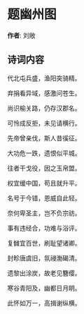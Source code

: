 # 题幽州图

**作者**: 刘敞

## 诗词内容

代北屯兵盛，渔阳突骑精。

弃捐看异域，感激问苍生。

尚识榆关路，仍存汉郡名。

可怜成反拒，未见请横行。

先帝曾亲伐，斯人昔徯征。

大功危一跌，遗恨似平城。

往者干戈役，因之玉帛盟。

权宜缓中国，苟且就升平。

名号于今错，恩威自此轻。

奈何卑圣主，岂不负宗祊。

事有违经合，功难与浴评。

复雠宜百世，刷耻望诸卿。

封畛唐虞旧，氛祲渤碣清。

遗黎出涂炭，故老见簪缨。

寒谷青阳及，幽都日月眀。

此怀如万一，高揖谢纵横。

